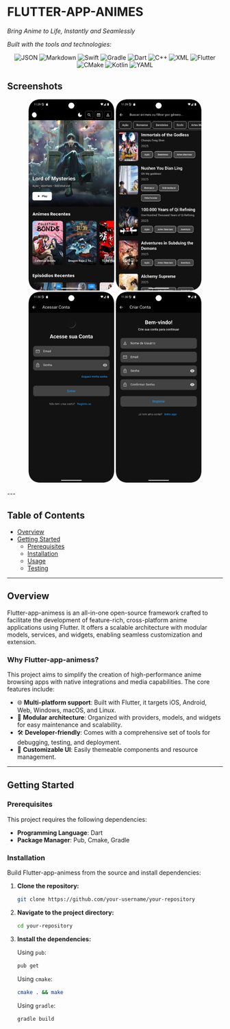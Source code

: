 # FLUTTER-APP-ANIMES

*Bring Anime to Life, Instantly and Seamlessly*


*Built with the tools and technologies:*

<p align="center">
  <img src="https://img.shields.io/badge/JSON-000000?style=for-the-badge&logo=json&logoColor=white" alt="JSON">
  <img src="https://img.shields.io/badge/Markdown-000000?style=for-the-badge&logo=markdown&logoColor=white" alt="Markdown">
  <img src="https://img.shields.io/badge/Swift-FA7343?style=for-the-badge&logo=swift&logoColor=white" alt="Swift">
  <img src="https://img.shields.io/badge/Gradle-02303A?style=for-the-badge&logo=gradle&logoColor=white" alt="Gradle">
  <img src="https://img.shields.io/badge/Dart-0175C2?style=for-the-badge&logo=dart&logoColor=white" alt="Dart">
  <img src="https://img.shields.io/badge/C%2B%2B-00599C?style=for-the-badge&logo=c%2B%2B&logoColor=white" alt="C++">
  <img src="https://img.shields.io/badge/XML-000000?style=for-the-badge&logo=xml&logoColor=white" alt="XML">
  <img src="https://img.shields.io/badge/Flutter-02569B?style=for-the-badge&logo=flutter&logoColor=white" alt="Flutter">
  <img src="https://img.shields.io/badge/CMake-064F8C?style=for-the-badge&logo=cmake&logoColor=white" alt="CMake">
  <img src="https://img.shields.io/badge/Kotlin-0095D5?style=for-the-badge&logo=kotlin&logoColor=white" alt="Kotlin">
  <img src="https://img.shields.io/badge/YAML-000000?style=for-the-badge&logo=yaml&logoColor=white" alt="YAML">
</p>

##  Screenshots

<p align="center">
  <img src="https://raw.githubusercontent.com/nobodyttk/Flutter-app-animes/main/assets/Screenshot_20250730_203021.png" alt="Screenshot 1" width="200"/>
  <img src="https://raw.githubusercontent.com/nobodyttk/Flutter-app-animes/main/assets/Screenshot_20250730_203044.png" alt="Screenshot 2" width="200"/>
  <img src="https://raw.githubusercontent.com/nobodyttk/Flutter-app-animes/main/assets/Screenshot_20250730_203057.png" alt="Screenshot 3" width="200"/>
  <img src="https://raw.githubusercontent.com/nobodyttk/Flutter-app-animes/main/assets/Screenshot_20250730_203104.png" alt="Screenshot 4" width="200"/>
</p>
---

## Table of Contents

*   [Overview](#overview)
*   [Getting Started](#getting-started)
    *   [Prerequisites](#prerequisites)
    *   [Installation](#installation)
    *   [Usage](#usage)
    *   [Testing](#testing)

---

## Overview

Flutter-app-animess is an all-in-one open-source framework crafted to facilitate the development of feature-rich, cross-platform anime applications using Flutter. It offers a scalable architecture with modular models, services, and widgets, enabling seamless customization and extension.

### Why Flutter-app-animess?

This project aims to simplify the creation of high-performance anime browsing apps with native integrations and media capabilities. The core features include:

*   🌐 **Multi-platform support**: Built with Flutter, it targets iOS, Android, Web, Windows, macOS, and Linux.
*   🧩 **Modular architecture**: Organized with providers, models, and widgets for easy maintenance and scalability.
*   🛠️ **Developer-friendly**: Comes with a comprehensive set of tools for debugging, testing, and deployment.
*   🎨 **Customizable UI**: Easily themeable components and resource management.

---

## Getting Started

### Prerequisites

This project requires the following dependencies:

*   **Programming Language**: Dart
*   **Package Manager**: Pub, Cmake, Gradle

### Installation

Build Flutter-app-animess from the source and install dependencies:

1.  **Clone the repository:**

    ```sh
    git clone https://github.com/your-username/your-repository
    ```

2.  **Navigate to the project directory:**

    ```sh
    cd your-repository
    ```

3.  **Install the dependencies:**

    Using `pub`:

    ```sh
    pub get
    ```

    Using `cmake`:

    ```sh
    cmake . && make
    ```

    Using `gradle`:

    ```sh
    gradle build
    ```

